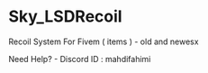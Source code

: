 # Sky_LSDRecoil
Recoil System For Fivem ( items ) - old and newesx



Need Help? - Discord ID : mahdifahimi
